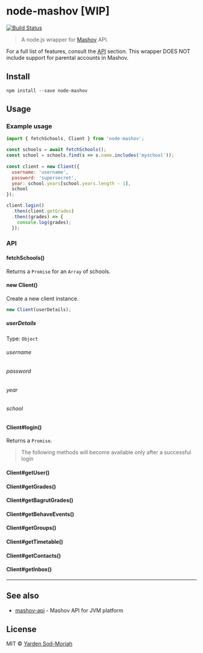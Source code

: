 # node-mashov [WIP]

[![Build Status](https://travis-ci.org/yardnsm/node-mashov.svg?branch=master)](https://travis-ci.org/yardnsm/node-mashov)

> A node.js wrapper for [Mashov](http://www.mashov.info/) API.

For a full list of features, consult the [API](#api) section.
This wrapper DOES NOT include support for parental accounts in Mashov.

## Install

```console
npm install --save node-mashov
```

## Usage

### Example usage

```javascript
import { fetchSchools, Client } from 'node-mashov';

const schools = await fetchSchools();
const school = schools.find(s => s.name.includes('myschool'));
  
const client = new Client({
  username: 'username',
  password: 'supersecret',
  year: school.years[school.years.length - 1],
  school
});

client.login()
  .then(client.getGrades)
  .then((grades) => {
    console.log(grades);
  });
```

### API

#### fetchSchools()

Returns a `Promise` for an `Array` of schools.

#### new Client()

Create a new client instance.

```javascript
new Client(userDetails);
```

##### userDetails

Type: `Object`

###### username
###### password
###### year
###### school

#### Client#login()

Returns a `Promise`.

> The following methods will become available only after a successful login

#### Client#getUser()
#### Client#getGrades()
#### Client#getBagrutGrades()
#### Client#getBehaveEvents()
#### Client#getGroups()
#### Client#getTimetable()
#### Client#getContacts()
#### Client#getInbox()

---

## See also

- [mashov-api](https://gitlab.com/yoavst/mashov-api) - Mashov API for JVM platform

## License

MIT © [Yarden Sod-Moriah](http://yardnsm.net/)
